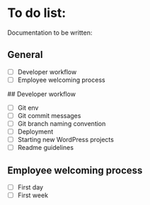# To do list:

Documentation to be written:

## General

- [ ] Developer workflow
- [ ] Employee welcoming process

## Developer workflow

- [ ] Git env
- [ ] Git commit messages
- [ ] Git branch naming convention
- [ ] Deployment
- [ ] Starting new WordPress projects
- [ ] Readme guidelines

## Employee welcoming process

- [ ] First day
- [ ] First week
